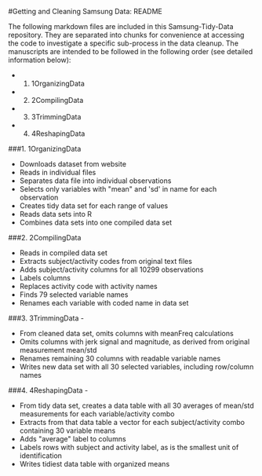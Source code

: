 #Getting and Cleaning Samsung Data: README

The following markdown files are included in this Samsung-Tidy-Data repository. They are separated into chunks for convenience at accessing the code to investigate a specific sub-process in the data cleanup. The manuscripts are intended to be followed in the following order (see detailed information below):

* 1. 1OrganizingData
* 2. 2CompilingData
* 3. 3TrimmingData
* 4. 4ReshapingData

###1. 1OrganizingData 

* Downloads dataset from website
* Reads in individual files
* Separates data file into individual observations
* Selects only variables with "mean" and 'sd' in name for each observation
* Creates tidy data set for each range of values
* Reads data sets into R
* Combines data sets into one compiled data set

###2. 2CompilingData 

* Reads in compiled data set
* Extracts subject/activity codes from original text files
* Adds subject/activity columns for all 10299 observations
* Labels columns
* Replaces activity code with activity names
* Finds 79 selected variable names
* Renames each variable with coded name in data set

###3. 3TrimmingData - 
* From cleaned data set, omits columns with meanFreq calculations
* Omits columns with jerk signal and magnitude, as derived from original measurement mean/std 
* Renames remaining 30 columns with readable variable names
* Writes new data set with all 30 selected variables, including row/column names

###4. 4ReshapingData - 
* From tidy data set, creates a data table with all 30 averages of mean/std measurements for each variable/activity combo
* Extracts from that data table a vector for each subject/activity combo containing 30 variable means
* Adds "average" label to columns
* Labels rows with subject and activity label, as is the smallest unit of identification
* Writes tidiest data table with organized means
